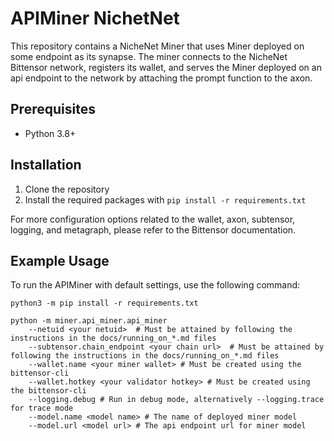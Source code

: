 # APIMiner NichetNet

This repository contains a NicheNet Miner that uses Miner deployed on some endpoint as its synapse. The miner connects to the NicheNet Bittensor network, registers its wallet, and serves the Miner deployed on an api endpoint to the network by attaching the prompt function to the axon.

## Prerequisites

- Python 3.8+

## Installation

1. Clone the repository
2. Install the required packages with `pip install -r requirements.txt`

For more configuration options related to the wallet, axon, subtensor, logging, and metagraph, please refer to the Bittensor documentation.

## Example Usage

To run the APIMiner with default settings, use the following command:

```
python3 -m pip install -r requirements.txt 

python -m miner.api_miner.api_miner 
    --netuid <your netuid>  # Must be attained by following the instructions in the docs/running_on_*.md files
    --subtensor.chain_endpoint <your chain url>  # Must be attained by following the instructions in the docs/running_on_*.md files
    --wallet.name <your miner wallet> # Must be created using the bittensor-cli
    --wallet.hotkey <your validator hotkey> # Must be created using the bittensor-cli
    --logging.debug # Run in debug mode, alternatively --logging.trace for trace mode
    --model.name <model name> # The name of deployed miner model
    --model.url <model url> # The api endpoint url for miner model
```